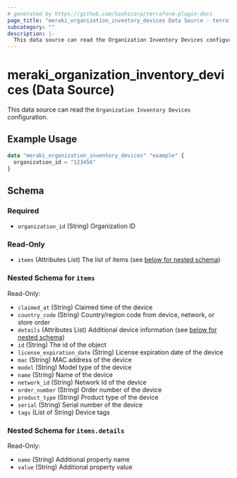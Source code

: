 ```yaml
---
# generated by https://github.com/hashicorp/terraform-plugin-docs
page_title: "meraki_organization_inventory_devices Data Source - terraform-provider-meraki"
subcategory: ""
description: |-
  This data source can read the Organization Inventory Devices configuration.
---
```


# meraki_organization_inventory_devices (Data Source)

This data source can read the `Organization Inventory Devices` configuration.

## Example Usage

```terraform
data "meraki_organization_inventory_devices" "example" {
  organization_id = "123456"
}
```

<!-- schema generated by tfplugindocs -->
## Schema

### Required

- `organization_id` (String) Organization ID

### Read-Only

- `items` (Attributes List) The list of items (see [below for nested schema](#nestedatt--items))

<a id="nestedatt--items"></a>
### Nested Schema for `items`

Read-Only:

- `claimed_at` (String) Claimed time of the device
- `country_code` (String) Country/region code from device, network, or store order
- `details` (Attributes List) Additional device information (see [below for nested schema](#nestedatt--items--details))
- `id` (String) The id of the object
- `license_expiration_date` (String) License expiration date of the device
- `mac` (String) MAC address of the device
- `model` (String) Model type of the device
- `name` (String) Name of the device
- `network_id` (String) Network Id of the device
- `order_number` (String) Order number of the device
- `product_type` (String) Product type of the device
- `serial` (String) Serial number of the device
- `tags` (List of String) Device tags

<a id="nestedatt--items--details"></a>
### Nested Schema for `items.details`

Read-Only:

- `name` (String) Additional property name
- `value` (String) Additional property value
